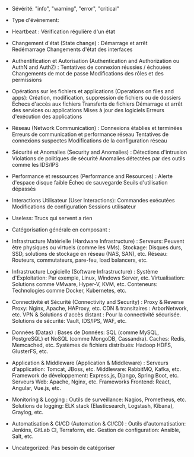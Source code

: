 - Sévérité: "info", "warning", "error", "critical"
- Type d'événement: 
- Heartbeat :
    Vérification régulière d'un état

- Changement d'état (State change) :
    Démarrage et arrêt      
    Redémarrage
    Changements d'état des interfaces

- Authentification et Autorisation (Authentication and Authorization ou AuthN and AuthZ) :
    Tentatives de connexion réussies / échouées
    Changements de mot de passe
    Modifications des rôles et des permissions

- Opérations sur les fichiers et applications (Operations on files and apps):
    Création, modification, suppression de fichiers ou de dossiers
    Échecs d'accès aux fichiers
    Transferts de fichiers
    Démarrage et arrêt des services ou applications
    Mises à jour des logiciels
    Erreurs d'exécution des applications

- Réseau (Network Communication) :
    Connexions établies et terminées
    Erreurs de communication et performance réseau
    Tentatives de connexions suspectes
    Modifications de la configuration réseau

- Sécurité et Anomalies (Security and Anomalies) :
    Détections d'intrusion
    Violations de politiques de sécurité
    Anomalies détectées par des outils comme les IDS/IPS

- Performance et ressources (Performance and Resources) :
    Alerte d'espace disque faible
    Échec de sauvegarde
    Seuils d'utilisation dépassés

- Interactions Utilisateur (User Interactions):
    Commandes exécutées
    Modifications de configuration
    Sessions utilisateur

- Useless:
    Trucs qui servent a rien

- Catégorisation générale en composant : 
- Infrastructure Matérielle (Hardware Infrastructure) :
    Serveurs: Peuvent être physiques ou virtuels (comme les VMs).
    Stockage: Disques durs, SSD, solutions de stockage en réseau (NAS, SAN), etc.
    Réseau: Routeurs, commutateurs, pare-feu, load balancers, etc.

- Infrastructure Logicielle (Software Infrastructure) :
    Système d'Exploitation: Par exemple, Linux, Windows Server, etc.
    Virtualisation: Solutions comme VMware, Hyper-V, KVM, etc.
    Conteneurs: Technologies comme Docker, Kubernetes, etc.

- Connectivité et Sécurité (Connectivity and Security) :
    Proxy & Reverse Proxy: Nginx, Apache, HAProxy, etc.
    CDN & transitaires : ArborNetwork, etc.
    VPN & Solutions d'accès distant : Pour la connectivité sécurisée.
    Solutions de sécurité: Vault, IDS/IPS, WAF, etc.

- Données (Datas) :
    Bases de Données: SQL (comme MySQL, PostgreSQL) et NoSQL (comme MongoDB, Cassandra).
    Caches: Redis, Memcached, etc.
    Systèmes de fichiers distribués: Hadoop HDFS, GlusterFS, etc.

- Application & Middleware (Application & Middleware) :
    Serveurs d'application: Tomcat, JBoss, etc.
    Middleware: RabbitMQ, Kafka, etc.
    Framework de développement: Express.js, Django, Spring Boot, etc.
    Serveurs Web: Apache, Nginx, etc.
    Frameworks Frontend: React, Angular, Vue.js, etc.

- Monitoring & Logging :
    Outils de surveillance: Nagios, Prometheus, etc.
    Solutions de logging: ELK stack (Elasticsearch, Logstash, Kibana), Graylog, etc.

- Automatisation & CI/CD (Automation & CI/CD) :
    Outils d'automatisation: Jenkins, GitLab CI, Terraform, etc.
    Gestion de configuration: Ansible, Salt, etc.

- Uncategorized:
    Pas besoin de catégoriser
    